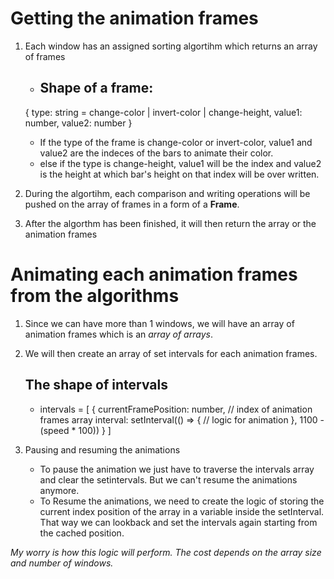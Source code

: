 # Getting the animation frames

1. Each window has an assigned sorting algortihm which returns an array of frames
    - ## Shape of a frame:
    {
        type: string = change-color | invert-color | change-height,
        value1: number,
        value2: number
    }
    - If the type of the frame is change-color or invert-color, value1 and value2 are the indeces of the bars to animate their color. 
    - else if the type is change-height, value1 will be the index and value2 is the height at which bar's height on that index will be over written.

2. During the algortihm, each comparison and writing operations will be pushed on the array of frames in a form of a **Frame**.

3. After the algorthm has been finished, it will then return the array or the animation frames

# Animating each animation frames from the algorithms

1. Since we can have more than 1 windows, we will have an array of animation frames which is an *array of arrays*. 

2. We will then create an array of set intervals for each animation frames.
    ## The shape of intervals
    - intervals = [
        {
            currentFramePosition: number, // index of animation frames array
            interval: setInterval(() => {
                // logic for animation
            }, 1100 - (speed * 100))
        }
    ]

3. Pausing and resuming the animations
    - To pause the animation we just have to traverse the intervals array and clear the setintervals. But we can't resume the animations anymore.
    - To Resume the animations, we need to create the logic of storing the current index position of the array in a variable inside the setInterval. That way we can lookback and set the intervals again starting from the cached position.

*My worry is how this logic will perform. The cost depends on the array size and number of windows.*